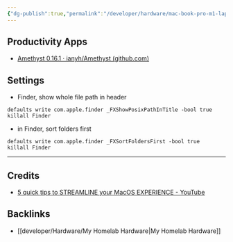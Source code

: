 ```yaml
---
{"dg-publish":true,"permalink":"/developer/hardware/mac-book-pro-m1-laptop/","created":"2025-04-09T22:13:24.457-05:00","updated":"2025-04-09T11:34:50.000-05:00"}
---
```



## Productivity Apps
- [Amethyst 0.16.1 · ianyh/Amethyst (github.com) ](https://github.com/ianyh/Amethyst/releases/tag/v0.16.1)

## Settings
- Finder, show whole file path in header
```shell
defaults write com.apple.finder _FXShowPosixPathInTitle -bool true
killall Finder
```

- in Finder, sort folders first
```shell
defaults write com.apple.finder _FXSortFoldersFirst -bool true
killall Finder
```

---
## Credits
- [5 quick tips to STREAMLINE your MacOS EXPERIENCE - YouTube](https://www.youtube.com/watch?v=CGQXZKse0JU)

## Backlinks
- [[developer/Hardware/My Homelab Hardware\|My Homelab Hardware]]